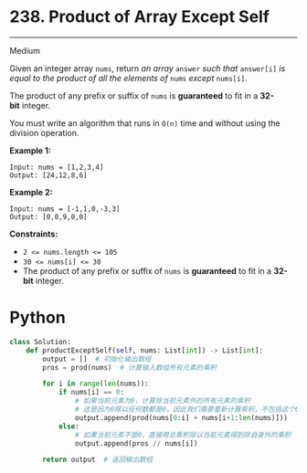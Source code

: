 # 238. Product of Array Except Self

---

Medium

Given an integer array `nums`, return *an array* `answer` *such that* `answer[i]` *is equal to the product of all the elements of* `nums` *except* `nums[i]`.

The product of any prefix or suffix of `nums` is **guaranteed** to fit in a **32-bit** integer.

You must write an algorithm that runs in `O(n)` time and without using the division operation.

**Example 1:**

```
Input: nums = [1,2,3,4]
Output: [24,12,8,6]

```

**Example 2:**

```
Input: nums = [-1,1,0,-3,3]
Output: [0,0,9,0,0]

```

**Constraints:**

- `2 <= nums.length <= 105`
- `30 <= nums[i] <= 30`
- The product of any prefix or suffix of `nums` is **guaranteed** to fit in a **32-bit** integer.

# Python

```python
class Solution:
    def productExceptSelf(self, nums: List[int]) -> List[int]:
        output = []  # 初始化输出数组
        pros = prod(nums)  # 计算输入数组所有元素的乘积

        for i in range(len(nums)):
            if nums[i] == 0:
                # 如果当前元素为0，计算除当前元素外的所有元素的乘积
                # 这是因为0除以任何数都是0，因此我们需要重新计算乘积，不包括这个0
                output.append(prod(nums[0:i] + nums[i+1:len(nums)]))
            else:
                # 如果当前元素不是0，直接用总乘积除以当前元素得到除自身外的乘积
                output.append(pros // nums[i])

        return output  # 返回输出数组
```